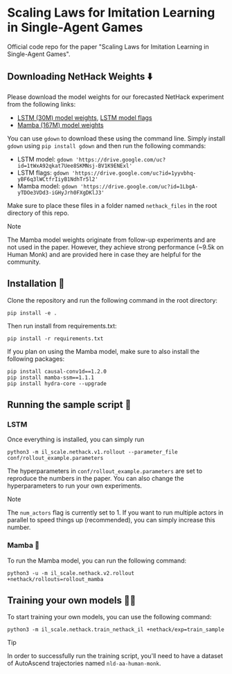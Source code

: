 # Scaling Laws for Imitation Learning in Single-Agent Games

Official code repo for the paper "Scaling Laws for Imitation Learning in Single-Agent Games".

## Downloading NetHack Weights ⬇️

Please download the model weights for our forecasted NetHack experiment from the following links:
- [LSTM (30M) model weights](https://drive.google.com/file/d/1tWxA92qkat7Uee8SKMNsj-BV1K9ENExl/view?usp=share_link), [LSTM model flags](https://drive.google.com/file/d/1yyvbhq-yBF6q3lWCtfrIiyB1NdhTr5l2/view?usp=share_link)
- [Mamba (167M) model weights](https://drive.google.com/file/d/1LbgA-yTDOe3VDd3-iGHyJrh0FXgDKlJ3/view?usp=share_link)

You can use `gdown` to download these using the command line. Simply install `gdown` using `pip install gdown` and then run the following commands:
- LSTM model: `gdown 'https://drive.google.com/uc?id=1tWxA92qkat7Uee8SKMNsj-BV1K9ENExl'`
- LSTM flags: `gdown 'https://drive.google.com/uc?id=1yyvbhq-yBF6q3lWCtfrIiyB1NdhTr5l2'`
- Mamba model: `gdown 'https://drive.google.com/uc?id=1LbgA-yTDOe3VDd3-iGHyJrh0FXgDKlJ3'`

Make sure to place these files in a folder named `nethack_files` in the root directory of this repo.
> [!NOTE]
> The Mamba model weights originate from follow-up experiments and are not used in the paper. 
> However, they achieve strong performance (~9.5k on Human Monk) and are provided here in case they are helpful for the community.

## Installation 🔌
Clone the repository and run the following command in the root directory:
```
pip install -e .
```

Then run install from requirements.txt:
``` 
pip install -r requirements.txt
```

If you plan on using the Mamba model, make sure to also install the following packages:
```
pip install causal-conv1d==1.2.0
pip install mamba-ssm==1.1.1
pip install hydra-core --upgrade
```

## Running the sample script 🚀

### LSTM
Once everything is installed, you can simply run
```
python3 -m il_scale.nethack.v1.rollout --parameter_file conf/rollout_example.parameters
```
The hyperparameters in `conf/rollout_example.parameters` are set to reproduce the numbers in the paper. You can also change the hyperparameters to run your own experiments.

> [!NOTE]
> The `num_actors` flag is currently set to 1. If you want to run multiple actors in parallel to speed things up (recommended), you can simply increase this number.

### Mamba 🐍

To run the Mamba model, you can run the following command:
```
python3 -u -m il_scale.nethack.v2.rollout +nethack/rollouts=rollout_mamba
```

## Training your own models 🏋️‍♂️
To start training your own models, you can use the following command:
```
python3 -m il_scale.nethack.train_nethack_il +nethack/exp=train_sample
```

> [!TIP]
> In order to successfully run the training script, you'll need to have a dataset of AutoAscend trajectories named `nld-aa-human-monk`. 

